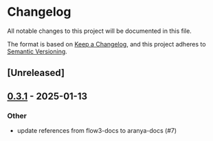 # Changelog

All notable changes to this project will be documented in this file.

The format is based on [Keep a Changelog](https://keepachangelog.com/en/1.0.0/),
and this project adheres to [Semantic Versioning](https://semver.org/spec/v2.0.0.html).

## [Unreleased]

## [0.3.1](https://github.com/aranya-project/aranya-core/compare/aranya-idam-ffi-v0.3.0...aranya-idam-ffi-v0.3.1) - 2025-01-13

### Other

- update references from flow3-docs to aranya-docs (#7)
